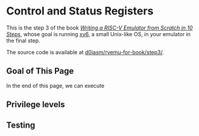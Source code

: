 # Control and Status Registers

This is the step 3 of the book [_Writing a RISC-V Emulator from Scratch in 10 Steps_](./), whose goal is running [xv6](https://github.com/mit-pdos/xv6-riscv), a small Unix-like OS, in your emulator in the final step.

The source code is available at [d0iasm/rvemu-for-book/step3/](https://github.com/d0iasm/rvemu-for-book/tree/master/step3).

## Goal of This Page

In the end of this page, we can execute 

## Privilege levels

## Testing

